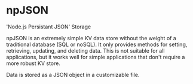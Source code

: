npJSON
======

'Node.js Persistant JSON' Storage

npJSON is an extremely simple KV data store without the weight of a traditional database (SQL or noSQL). It only provides methods for setting, retrieving, updating, and deleting data. This is not suitable for all applications, but it works well for simple applications that don't require a more robust KV store.

Data is stored as a JSON object in a customizable file.